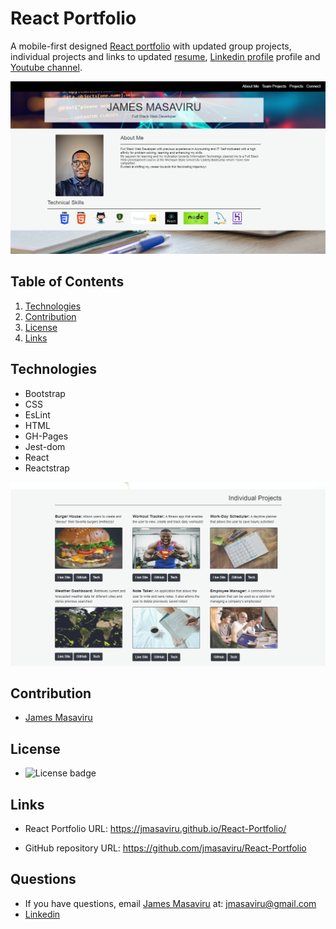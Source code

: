 # React Portfolio

A mobile-first designed [React portfolio](https://jmasaviru.github.io/React-Portfolio/) with updated group projects, individual projects and links to updated [resume](https://docs.google.com/document/d/1PC5i2d_d5IsvHtBSlKg0Z7JIo7KG_WIQAjI9qWX9k1c/edit), [Linkedin profile](https://www.linkedin.com/in/james-masaviru-ba0a2117/) profile and [Youtube channel](https://www.youtube.com/channel/UC6hNqvr03w_KP0PwbeJzcsQ).

![React portfolio Screenshot](/src/images/screenshot0.png)

## Table of Contents
  1. [Technologies](#technologies)
  2. [Contribution](#contribution)
  3. [License](#license)
  4. [Links](#links)
  
## Technologies
  
  * Bootstrap
  * CSS
  * EsLint
  * HTML
  * GH-Pages
  * Jest-dom
  * React 
  * Reactstrap
  

  ![Projects Screenshot](/src/images/screenshot1.png)

## Contribution

- [James Masaviru](https://github.com/jmasaviru)
  
## License

*  ![License badge](https://img.shields.io/badge/License-MIT-green)

## Links

* React Portfolio URL: https://jmasaviru.github.io/React-Portfolio/

* GitHub repository URL: https://github.com/jmasaviru/React-Portfolio

## Questions

  * If you have questions, email [James Masaviru](https://www.linkedin.com/in/james-masaviru-ba0a2117/) at: jmasaviru@gmail.com
  * [Linkedin](https://www.linkedin.com/in/james-masaviru-ba0a2117/)
